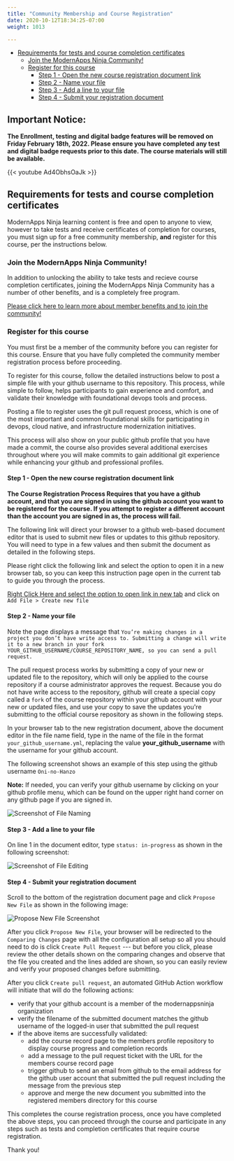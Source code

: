 ```yaml
---
title: "Community Membership and Course Registration"
date: 2020-10-12T18:34:25-07:00
weight: 1013

---
```


- [Requirements for tests and course completion certificates](#requirements-for-tests-and-course-completion-certificates)
  - [Join the ModernApps Ninja Community!](#join-the-modernapps-ninja-community)
  - [Register for this course](#register-for-this-course)
    - [Step 1 - Open the new course registration document link](#step-1---open-the-new-course-registration-document-link)
    - [Step 2 - Name your file](#step-2---name-your-file)
    - [Step 3 - Add a line to your file](#step-3---add-a-line-to-your-file)
    - [Step 4 - Submit your registration document](#step-4---submit-your-registration-document)

## Important Notice: 

**The Enrollment, testing and digital badge features will be removed on Friday February 18th, 2022. Please ensure you have completed any test and digital badge requests prior to this date. The course materials will still be available.**

{{< youtube Ad4ObhsOaJk >}}

## Requirements for tests and course completion certificates

ModernApps Ninja learning content is free and open to anyone to view, however to take tests and receive certificates of completion for courses, you must sign up for a free community membership, **and** register for this course, per the instructions below. 

### Join the ModernApps Ninja Community!

In addition to unlocking the ability to take tests and recieve course completion certificates, joining the ModernApps Ninja Community has a number of other benefits, and is a completely free program. 

[Please click here to learn more about member benefits and to join the community!](https://modernapps.ninja/about/membership)

### Register for this course

You must first be a member of the community before you can register for this course. Ensure that you have fully completed the community member registration process before proceeding.

To register for this course, follow the detailed instructions below to post a simple file with your github username to this repository. This process, while simple to follow, helps participants to gain experience and comfort, and validate their knowledge with foundational devops tools and process.

Posting a file to register uses the git pull request process, which is one of the most important and common foundational skills for participating in devops, cloud native, and infrastructure modernization initiatives. 

This process will also show on your public github profile that you have made a commit, the course also provides several additional exercises throughout where you will make commits to gain additional git experience while enhancing your github and professional profiles. 

#### Step 1 - Open the new course registration document link

**The Course Registration Process Requires that you have a github account, and that you are signed in using the github account you want to be registered for the course. If you attempt to register a different account than the account you are signed in as, the process will fail.**

The following link will direct your browser to a github web-based document editor that is used to submit new files or updates to this github repository. You will need to type in a few values and then submit the document as detailed in the following steps.

Please right click the following link and select the option to open it in a new browser tab, so you can keep this instruction page open in the current tab to guide you through the process. 

[Right Click Here and select the option to open link in new tab](https://github.com/ModernAppsNinja/vspheretanzu101_vt7301/tree/main/static/admin/userdata/registered_members) and click on `Add File > Create new file`

#### Step 2 - Name your file

Note the page displays a message that `You’re making changes in a project you don’t have write access to. Submitting a change will write it to a new branch in your fork YOUR_GITHUB_USERNAME/COURSE_REPOSITORY_NAME, so you can send a pull request.`

The pull request process works by submitting a copy of your new or updated file to the repository, which will only be applied to the course repository if a course administrator approves the request. Because you do not have write access to the repository, github will create a special copy called a `fork` of the course repository within your github account with your new or updated files, and use your copy to save the updates you're submitting to the official course repository as shown in the following steps.

In your browser tab to the new registration document, above the document editor in the file name field, type in the name of the file in the format `your_github_username.yml`, replacing the value **your_github_username** with the username for your github account. 

The following screenshot shows an example of this step using the github username `Oni-no-Hanzo`

**Note:** If needed, you can verify your github username by clicking on your github profile menu, which can be found on the upper right hand corner on any github page if you are signed in.

![Screenshot of File Naming](https://modernapps.ninja/course_repo_template_ct8279/admin/assets/images/course_registration_file_naming.png)

#### Step 3 - Add a line to your file

On line 1 in the document editor, type `status: in-progress` as shown in the following screenshot:

![Screenshot of File Editing](https://modernapps.ninja/course_repo_template_ct8279/admin/assets/images/course_registration_file_editing.png)

#### Step 4 - Submit your registration document

Scroll to the bottom of the registration document page and click `Propose New File` as shown in the following image:

![Propose New File Screenshot](https://github.com/ModernAppsNinja/course_repo_template_ct8279/blob/main/static/admin/assets/images/propose_changes.png)

After you click `Propose New File`, your browser will be redirected to the `Comparing Changes` page with all the configuration all setup so all you should need to do is click `Create Pull Request` --- but before you click, please review the other details shown on the comparing changes and observe that the file you created and the lines added are shown, so you can easily review and verify your proposed changes before submitting.

After you click `Create pull request`, an automated GitHub Action workflow will initiate that will do the following actions:
- verify that your github account is a member of the modernappsninja organization
- verify the filename of the submitted document matches the github username of the logged-in user that submitted the pull request
- if the above items are successfully validated:
  - add the course record page to the members profile repository to display course progress and completion records
  - add a message to the pull request ticket with the URL for the members course record page
  - trigger github to send an email from github to the email address for the github user account that submitted the pull request including the message from the previous step
  - approve and merge the new document you submitted into the registered members directory for this course

This completes the course registration process, once you have completed the above steps, you can proceed through the course and participate in any steps such as tests and completion certificates that require course registration. 

Thank you!
